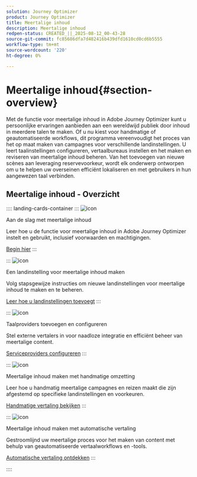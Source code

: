 ```yaml
---
solution: Journey Optimizer
product: Journey Optimizer
title: Meertalige inhoud
description: Meertalige inhoud
redpen-status: CREATED_||_2025-08-12_00-43-28
source-git-commit: fc85686dfa7d482416b439dfd1610cd0cd6b5555
workflow-type: tm+mt
source-wordcount: '220'
ht-degree: 0%

---
```



# Meertalige inhoud{#section-overview}

Met de functie voor meertalige inhoud in Adobe Journey Optimizer kunt u persoonlijke ervaringen aanbieden aan een wereldwijd publiek door inhoud in meerdere talen te maken. Of u nu kiest voor handmatige of geautomatiseerde workflows, dit programma vereenvoudigt het proces van het op maat maken van campagnes voor verschillende landinstellingen. U leert taalinstellingen configureren, vertaalbureaus instellen en het maken en reviseren van meertalige inhoud beheren. Van het toevoegen van nieuwe scènes aan leveraging reservevoorkeur, wordt elk onderwerp ontworpen om u te helpen uw overseinen efficiënt lokaliseren en met gebruikers in hun aangewezen taal verbinden.

## Meertalige inhoud - Overzicht

:::: landing-cards-container
:::
![icon]( https://cdn.experienceleague.adobe.com/icons/circle-play.svg)

Aan de slag met meertalige inhoud

Leer hoe u de functie voor meertalige inhoud in Adobe Journey Optimizer instelt en gebruikt, inclusief voorwaarden en machtigingen.

[Begin hier](../using/content-management/multilingual-gs.md)
:::

:::
![icon]( https://cdn.experienceleague.adobe.com/icons/list-check.svg)

Een landinstelling voor meertalige inhoud maken

Volg stapsgewijze instructies om nieuwe landinstellingen voor meertalige inhoud te maken en te beheren.

[Leer hoe u landinstellingen toevoegt](../using/content-management/multilingual-locale.md)
:::

:::
![icon]( https://cdn.experienceleague.adobe.com/icons/gear.svg)

Taalproviders toevoegen en configureren

Stel externe vertalers in voor naadloze integratie en efficiënt beheer van meertalige content.

[Serviceproviders configureren](../using/content-management/multilingual-provider.md)
:::

:::
![icon]( https://cdn.experienceleague.adobe.com/icons/bullseye.svg)

Meertalige inhoud maken met handmatige omzetting

Leer hoe u handmatig meertalige campagnes en reizen maakt die zijn afgestemd op specifieke landinstellingen en voorkeuren.

[Handmatige vertaling bekijken](../using/content-management/multilingual-manual.md)
:::

:::
![icon]( https://cdn.experienceleague.adobe.com/icons/puzzle-piece.svg)

Meertalige inhoud maken met automatische vertaling

Gestroomlijnd uw meertalige proces voor het maken van content met behulp van geautomatiseerde vertaalworkflows en -tools.

[Automatische vertaling ontdekken](../using/content-management/multilingual-automated.md)
:::

::::
